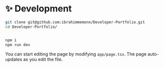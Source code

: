 

# ✨ Development

```bash
git clone git@github.com:ibrahimmemonn/Developer-Portfolio.git
cd Developer-Portfolio/


npm i
npm run dev
```

You can start editing the page by modifying `app/page.tsx`. The page auto-updates as you edit the file.

